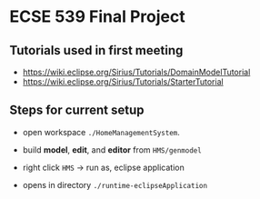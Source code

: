 # ECSE 539 Final Project

## Tutorials used in first meeting

- <https://wiki.eclipse.org/Sirius/Tutorials/DomainModelTutorial>
- <https://wiki.eclipse.org/Sirius/Tutorials/StarterTutorial>

## Steps for current setup

- open workspace `./HomeManagementSystem`.
- build **model**, **edit**, and **editor** from `HMS/genmodel`
- right click `HMS` -> run as, eclipse application

- opens in directory `./runtime-eclipseApplication`
